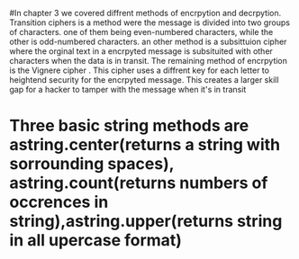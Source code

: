 #In chapter 3 we covered diffrent methods of encrpytion and decrpytion. Transition ciphers is a method were the message is divided into two groups of characters. one of them being even-numbered characters, while the other is odd-numbered characters. an other method is a subsittuion cipher where the orginal text in a encrpyted message is subsituited with other characters when the data is in transit. The remaining method of encrpytion is the Vignere cipher . This cipher uses a diffrent key for each letter to heightend security for the encrpyted message. This creates a larger skill gap for a hacker to tamper with the message when it's in transit
# Three basic string methods are astring.center(returns a string with sorrounding spaces), astring.count(returns numbers of occrences in string),astring.upper(returns string in all upercase format)


    